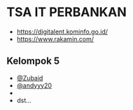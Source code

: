 # TSA IT PERBANKAN
- https://digitalent.kominfo.go.id/
- https://www.rakamin.com/



## Kelompok 5

- [@Zubaid](https://github.com/laqqueta)
- [@andyyy20](https://github.com/andyyy20)
- 
- dst...

